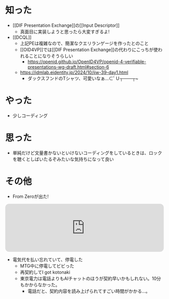 # 知った
- [[DIF Presentation Exchange]]の[[Input Descriptor]]
	- 真面目に実装しようと思ったら大変すぎるよ!
- [[DCQL]]
	- 上記PEは複雑なので、簡潔なクエリランゲージを作ったとのこと
	- [[OID4VP]]では[[DIF Presentation Exchange]]の代わりにこっちが使われることになりそうらしい
		- https://openid.github.io/OpenID4VP/openid-4-verifiable-presentations-wg-draft.html#section-6
	- https://idmlab.eidentity.jp/2024/10/iiw-39-day1.html
		- ダックスフンドのTシャツ、可愛いなぁ…⊂ﾟＵ┬───┬~
# やった
- 少しコーディング

# 思った
- 単純だけど文量書かないといけないコーディングをしているときは、ロックを聴くとしばいたるぞみたいな気持ちになって良い

# その他
- From Zeroが出た!
<iframe style="border-radius:12px" src="https://open.spotify.com/embed/album/4R6FV9NSzhPihHR0h4pI93?utm_source=generator" width="100%" height="152" frameBorder="0" allowfullscreen="" allow="autoplay; clipboard-write; encrypted-media; fullscreen; picture-in-picture" loading="lazy"></iframe>

- 電気代を払い忘れていて、停電した
	- MTG中に停電してビビった
	- 再契約してI got kotonaki
	- 東京電力は電話よりもAIチャットのほうが契約早いかもしれない。10分もかからなかった。
		- 電話だと、契約内容を読み上げられてすごい時間がかかる…。
